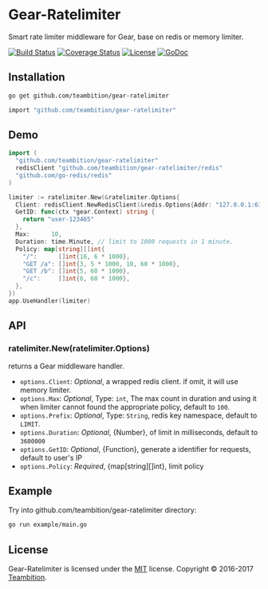 # Gear-Ratelimiter

Smart rate limiter middleware for Gear, base on redis or memory limiter.

[![Build Status](http://img.shields.io/travis/teambition/gear-ratelimiter.svg?style=flat-square)](https://travis-ci.org/teambition/gear-ratelimiter)
[![Coverage Status](http://img.shields.io/coveralls/teambition/gear-ratelimiter.svg?style=flat-square)](https://coveralls.io/r/teambition/gear-ratelimiter)
[![License](http://img.shields.io/badge/license-mit-blue.svg?style=flat-square)](https://raw.githubusercontent.com/teambition/gear-ratelimiter/master/LICENSE)
[![GoDoc](http://img.shields.io/badge/go-documentation-blue.svg?style=flat-square)](http://godoc.org/github.com/teambition/gear-ratelimiter)

## Installation

```bash
go get github.com/teambition/gear-ratelimiter
```

```bash
import "github.com/teambition/gear-ratelimiter"
```

## Demo

```go
import (
  "github.com/teambition/gear-ratelimiter"
  redisClient "github.com/teambition/gear-ratelimiter/redis"
  "github.com/go-redis/redis"
)

limiter := ratelimiter.New(&ratelimiter.Options{
  Client: redisClient.NewRedisClient(&redis.Options{Addr: "127.0.0.1:6379"})
  GetID: func(ctx *gear.Context) string {
    return "user-123465"
  },
  Max:      10,
  Duration: time.Minute, // limit to 1000 requests in 1 minute.
  Policy: map[string][]int{
    "/":      []int{16, 6 * 1000},
    "GET /a": []int{3, 5 * 1000, 10, 60 * 1000},
    "GET /b": []int{5, 60 * 1000},
    "/c":     []int{6, 60 * 1000},
  },
})
app.UseHandler(limiter)
```

## API

### ratelimiter.New(ratelimiter.Options)

returns a Gear middleware handler.

- `options.Client`: *Optional*, a wrapped redis client. if omit, it will use memory limiter.
- `options.Max`: *Optional*, Type: `int`, The max count in duration and using it when limiter cannot found the appropriate policy, default to `100`.
- `options.Prefix`: *Optional*, Type: `String`, redis key namespace, default to `LIMIT`.
- `options.Duration`: *Optional*, {Number}, of limit in milliseconds, default to `3600000`
- `options.GetID`: *Optional*, {Function}, generate a identifier for requests, default to user's IP
- `options.Policy`: *Required*, {map[string][]int}, limit policy

## Example

Try into github.com/teambition/gear-ratelimiter directory:

```bash
go run example/main.go
```

## License

Gear-Ratelimiter is licensed under the [MIT](https://github.com/teambition/gear-ratelimiter/blob/master/LICENSE) license.
Copyright &copy; 2016-2017 [Teambition](https://www.teambition.com).
